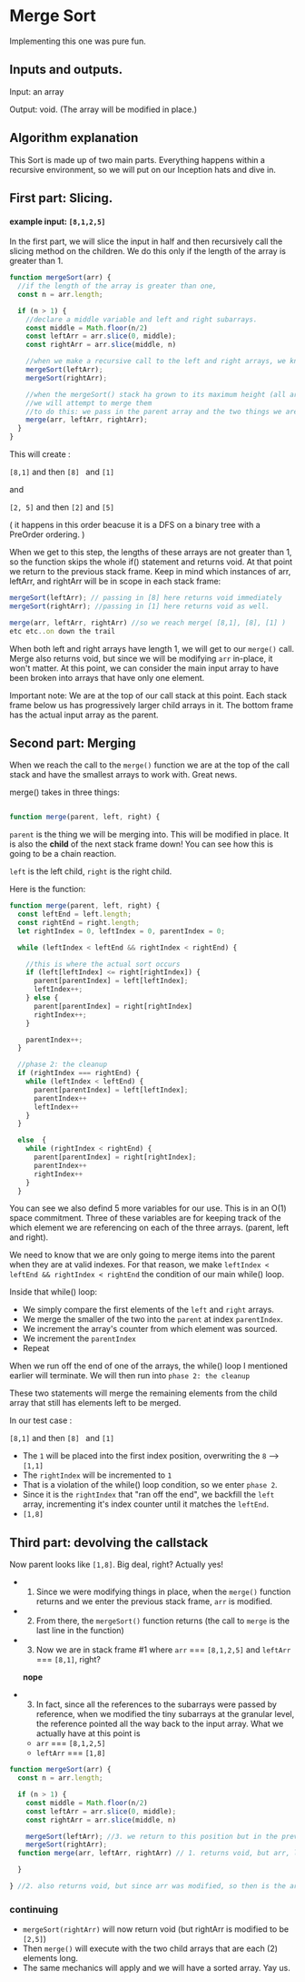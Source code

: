 # Merge Sort

Implementing this one was pure fun. 

## Inputs and outputs.
Input: an array

Output: void. (The array will be modified in place.)

## Algorithm explanation

This Sort is made up of two main parts. Everything happens within a recursive environment, so we will put on our Inception hats and dive in.

## First part: Slicing.

#### example input: `[8,1,2,5]`
In the first part, we will slice the input in half and then recursively call the slicing method on the children. We do this only if the length of the array is greater than 1.

```javascript
function mergeSort(arr) {
  //if the length of the array is greater than one,
  const n = arr.length;

  if (n > 1) {
    //declare a middle variable and left and right subarrays.
    const middle = Math.floor(n/2)
    const leftArr = arr.slice(0, middle);
    const rightArr = arr.slice(middle, n)

    //when we make a recursive call to the left and right arrays, we know that the lengths of these sub arrays will halve with every recursive call. This will stop when the subarrays are only single elements. 
    mergeSort(leftArr);
    mergeSort(rightArr);

    //when the mergeSort() stack ha grown to its maximum height (all arrays are single elements), 
    //we will attempt to merge them
    //to do this: we pass in the parent array and the two things we are merging.
    merge(arr, leftArr, rightArr);
  }
}
```

This will create :

`[8,1]` and then `[8] ` and `[1]`

and


`[2, 5]` and then `[2]` and `[5]`

( it happens in this order beacuse it is a DFS on a binary tree with a PreOrder ordering. )

When we get to this step, the lengths of these arrays are not greater than 1, so the function skips the whole if() statement and returns void. At that point we return to the previous stack frame. Keep in mind which instances of arr, leftArr, and rightArr will be in scope in each stack frame:
```javascript
mergeSort(leftArr); // passing in [8] here returns void immediately
mergeSort(rightArr); //passing in [1] here returns void as well.

merge(arr, leftArr, rightArr) //so we reach merge( [8,1], [8], [1] )
etc etc..on down the trail
```

When both left and right arrays have length 1, we will get to our `merge()` call. Merge also returns void, but since we will be modifying `arr` in-place, it won't matter. At this point, we can consider the main input array to have been broken into arrays that have only one element.

Important note: We are at the top of our call stack at this point. Each stack frame below us has progressively larger child arrays in it. The bottom frame has the actual input array as the parent. 

## Second part: Merging

When we reach the call to the `merge()` function we are at the top of the call stack and have the smallest arrays to work with. Great news. 

merge() takes in three things: 

```javascript

function merge(parent, left, right) {

```
`parent` is the thing we will be merging into. This will be modified in place. It is also the **child** of the next stack frame down! You can see how this is going to be a chain reaction.

`left` is the left child, `right` is the right child. 

Here is the function: 

```javascript
function merge(parent, left, right) {
  const leftEnd = left.length;
  const rightEnd = right.length;
  let rightIndex = 0, leftIndex = 0, parentIndex = 0;

  while (leftIndex < leftEnd && rightIndex < rightEnd) {

    //this is where the actual sort occurs
    if (left[leftIndex] <= right[rightIndex]) {
      parent[parentIndex] = left[leftIndex];
      leftIndex++;      
    } else {
      parent[parentIndex] = right[rightIndex]
      rightIndex++;
    }

    parentIndex++;
  }

  //phase 2: the cleanup
  if (rightIndex === rightEnd) {
    while (leftIndex < leftEnd) {
      parent[parentIndex] = left[leftIndex];
      parentIndex++
      leftIndex++
    }
  }

  else  {
    while (rightIndex < rightEnd) {
      parent[parentIndex] = right[rightIndex];
      parentIndex++
      rightIndex++
    }
  }

```

You can see we also defind 5 more variables for our use. This is in an O(1) space commitment. 
Three of these variables are for keeping track of the which element we are referencing on each of the three arrays. (parent, left and right).

We need to know that we are only going to merge items into the parent when they are at valid indexes. For that reason, we make `leftIndex < leftEnd && rightIndex < rightEnd` the condition of our main while() loop.

Inside that while() loop:

- We simply compare the first elements of the `left` and `right` arrays. 
- We merge the smaller of the two into the `parent` at index `parentIndex`.
- We increment the array's counter from which element was sourced.
- We increment the `parentIndex`
- Repeat

When we run off the end of one of the arrays, the while() loop I mentioned earlier will terminate. We will then run into `phase 2: the cleanup` 

These two statements will merge the remaining elements from the child array that still has elements left to be merged. 

In our test case :

`[8,1]` and then `[8] ` and `[1]`

- The `1` will be placed into the first index position, overwriting the `8` -->  `[1,1]`
- The `rightIndex` will be incremented to `1`
- That is a violation of the while() loop condition, so we enter `phase 2`.
- Since it is the `rightIndex` that "ran off the end", we backfill the `left` array, incrementing it's index counter until it matches the `leftEnd`.
- `[1,8]`

## Third part: devolving the callstack

Now parent looks like `[1,8]`. Big deal, right?  Actually yes! 

- 1. Since we were modifying things in place, when the `merge()` function returns and we enter the previous stack frame, `arr` is modified. 
- 2. From there, the `mergeSort()` function returns (the call to `merge` is the last line in the function)
- 3. Now we are in stack frame #1 where `arr` === `[8,1,2,5]` and `leftArr` === `[8,1]`, right? 

    **nope**

- 3. In fact, since all the references to the subarrays were passed by reference, when we modified the tiny subarrays at the granular level, the reference pointed all the way back to the input array. What we actually have at this point is

    - `arr` === `[8,1,2,5]`
    - `leftArr` === `[1,8]`

```javascript
function mergeSort(arr) {
  const n = arr.length;

  if (n > 1) {
    const middle = Math.floor(n/2)
    const leftArr = arr.slice(0, middle);
    const rightArr = arr.slice(middle, n)

    mergeSort(leftArr); //3. we return to this position but in the previous frame.
    mergeSort(rightArr);  
  function merge(arr, leftArr, rightArr) // 1. returns void, but arr, leftArr, and rightArr are modified.

  }

} //2. also returns void, but since arr was modified, so then is the argument in the previous stack frame
```

### continuing

- `mergeSort(rightArr)` will now return void (but rightArr is modified to be `[2,5]`)
- Then `merge()` will execute with the two child arrays that are each (2) elements long. 
- The same mechanics will apply and we will have a sorted array. Yay us.





















